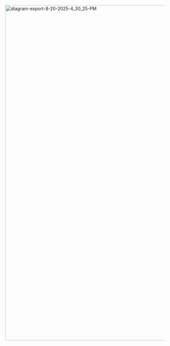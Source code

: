 <img width="1305" height="1056" alt="diagram-export-8-20-2025-4_30_25-PM" src="https://github.com/user-attachments/assets/f7289b82-942d-42a1-a699-02bda6967fd5" />
